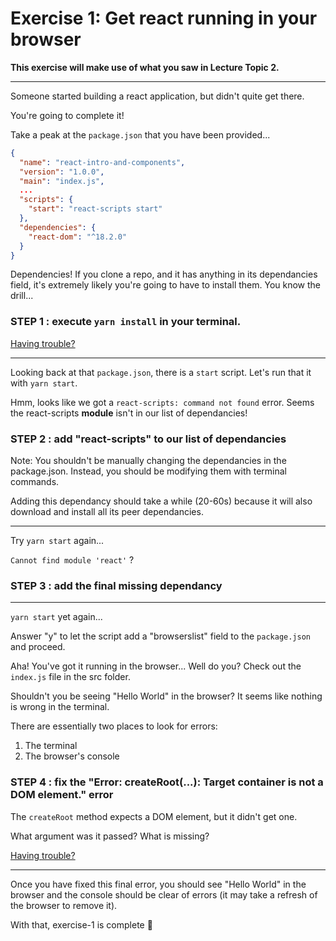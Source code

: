 # Exercise 1: Get react running in your browser

**This exercise will make use of what you saw in Lecture Topic 2.**

---

Someone started building a react application, but didn't quite get there.

You're going to complete it!

Take a peak at the `package.json` that you have been provided...

```json
{
  "name": "react-intro-and-components",
  "version": "1.0.0",
  "main": "index.js",
  ...
  "scripts": {
    "start": "react-scripts start"
  },
  "dependencies": {
    "react-dom": "^18.2.0"
  }
}
```

Dependencies!  If you clone a repo, and it has anything in its dependancies field, it's extremely likely you're going to have to install them.  You know the drill...

### **STEP 1** : execute `yarn install` in your terminal.

[Having trouble?](./hints/e1h1.md)

---

Looking back at that `package.json`, there is a `start` script.  Let's run that it with `yarn start`.

Hmm, looks like we got a `react-scripts: command not found` error.  Seems the react-scripts **module** isn't in our list of dependancies!

### **STEP 2** : add "react-scripts" to our list of dependancies

Note: You shouldn't be manually changing the dependancies in the package.json.  Instead, you should be modifying them with terminal commands.

Adding this dependancy should take a while (20-60s) because it will also download and install all its peer dependancies.

---

Try `yarn start` again...

`Cannot find module 'react'` ?

### **STEP 3** : add the final missing dependancy

---

`yarn start` yet again...

Answer "y" to let the script add a "browserslist" field to the `package.json` and proceed.

Aha!  You've got it running in the browser...  Well do you?  Check out the `index.js` file in the src folder.

Shouldn't you be seeing "Hello World" in the browser?  It seems like nothing is wrong in the terminal.

There are essentially two places to look for errors:
1. The terminal
2. The browser's console

### **STEP 4** : fix the "Error: createRoot(...): Target container is not a DOM element." error

The `createRoot` method expects a DOM element, but it didn't get one.

What argument was it passed?  What is missing?

[Having trouble?](./hints/e1h2.md)

---

Once you have fixed this final error, you should see "Hello World" in the browser and the console should be clear of errors (it may take a refresh of the browser to remove it).

With that, exercise-1 is complete 🎉 
